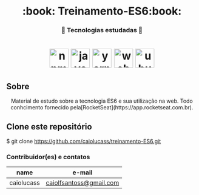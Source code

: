 <h1 align="center">:book: Treinamento-ES6:book:</h1>

<h3 align="center">🚀 Tecnologias estudadas 🚀</h3>

<h1 align="center">
 <img src="https://devicons.github.io/devicon/devicon.git/icons/npm/npm-original-wordmark.svg" alt="npm" width="50" height="50"/> <img src="https://devicons.github.io/devicon/devicon.git/icons/javascript/javascript-original.svg" alt="javascript" width="50" height="50"/> <img src="https://devicons.github.io/devicon/devicon.git/icons/yarn/yarn-original-wordmark.svg" alt="yarn" width="50" height="50"/>  <img src="https://devicons.github.io/devicon/devicon.git/icons/webpack/webpack-original-wordmark.svg" alt="webpack" width="50" height="50"/> <img src="https://devicons.github.io/devicon/devicon.git/icons/ubuntu/ubuntu-plain-wordmark.svg" alt="ubuntu" width="50" height="50"/>
</h1>

## Sobre
<p align =" center">
Material de estudo sobre a tecnologia ES6 e sua utilização na web. Todo conhcimento fornecido pela[RocketSeat](https://app.rocketseat.com.br).
</p>

## Clone este repositório
$ git clone https://github.com/caiolucass/treinamento-ES6.git

### Contribuidor(es) e contatos
| name | e-mail |
|------| ------ |
 caiolucass | caiolfsantoss@gmail.com | RocketSeat | https://app.rocketseat.com.br


